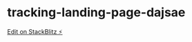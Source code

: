 # tracking-landing-page-dajsae

[Edit on StackBlitz ⚡️](https://stackblitz.com/edit/tracking-landing-page-dajsae)